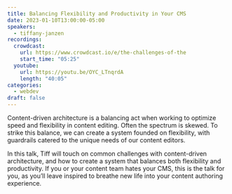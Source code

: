```yaml
---
title: Balancing Flexibility and Productivity in Your CMS
date: 2023-01-10T13:00:00-05:00
speakers:
  - tiffany-janzen
recordings:
  crowdcast:
    url: https://www.crowdcast.io/e/the-challenges-of-the
    start_time: "05:25"
  youtube:
    url: https://youtu.be/OYC_LTnqrdA
    length: "40:05"
categories:
  - webdev
draft: false
---
```


Content-driven architecture is a balancing act when working to optimize speed and flexibility in content editing. Often the spectrum is skewed. To strike this balance, we can create a system founded on flexibility, with guardrails catered to the unique needs of our content editors.

In this talk, Tiff will touch on common challenges with content-driven architecture, and how to create a system that balances both flexibility and productivity. If you or your content team hates your CMS, this is the talk for you, as you’ll leave inspired to breathe new life into your content authoring experience.